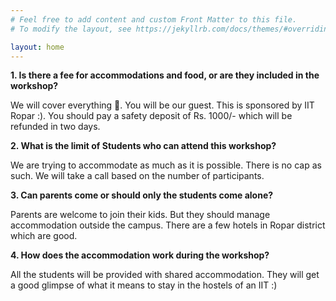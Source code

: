 ```yaml
---
# Feel free to add content and custom Front Matter to this file.
# To modify the layout, see https://jekyllrb.com/docs/themes/#overriding-theme-defaults

layout: home
---
```

**1. Is there a fee for accommodations and food, or are they included in the workshop?**

We will cover everything 🙂. You will be our guest. This is sponsored by IIT Ropar :). You should pay a safety deposit of Rs. 1000/- which will be refunded in two days.


**2. What is the limit of Students who can attend this workshop?**

We are trying to accommodate as much as it is possible. There is no cap as such. We will take a call based on the number of participants.

**3. Can parents come or should only the students come alone?**

Parents are welcome to join their kids. But they should manage accommodation outside the campus. There are a few hotels in Ropar district which are good.

**4. How does the accommodation work during the workshop?**

All the students will be provided with shared accommodation. They will get a good glimpse of what it means to stay in the hostels of an IIT :)




<!--
<table>
    <tr>
        <th>Announcements</th>
        <th>Updates</th>
    </tr>
    <tr>
        <td>
            <ul>
                <li>Teams for projects has been formed on the dashboard....Team up and race ahead!</li>
                <li>New columns added to the Studens Dashboard... Start racing ahead!</li>
                <li>Thoroughly go through the FAQ page and the Code of Conduct (Given in the Handbook page)</li>
                <li>Check out the "Arriving at IIT Ropar" section in the menu</li>
            </ul>
        </td>
        <td>
            <ul>
                <li><b>Numpy Tutorial</b> added on the Course Content page</li>
                <li><b>Notes</b> section added on the Course Content page</li>
                <li>New Modules flooded in the Oceanverse</li>
            </ul>
        </td>
    </tr>


</table>
-->
